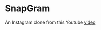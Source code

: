 # SnapGram

An Instagram clone from this Youtube [video](https://www.youtube.com/watch?v=_W3R2VwRyF4)